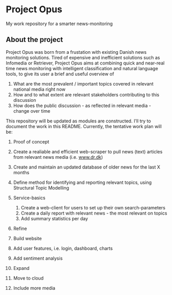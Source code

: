 # Project Opus
My work repository for a smarter news-monitoring

## About the project
Project Opus was born from a frustation with existing Danish news monitoring solutions. Tired of expensive and inefficient solutions such as Infomedia or Retriever, Project Opus aims at combining quick and near-real time news monitoring with intelligent classification and natural language tools, to give its user a brief and useful overview of

1. What are the most prevalent / important topics covered in relevant national media right now
2. How and to what extent are relevant stakeholders contributing to this discussion
3. How does the public discussion - as reflected in relevant media - change over time

This repository will be updated as modules are constructed. I'll try to document the work in this README. Currently, the tentative work plan will be:

1. Proof of concept
  1. Create a realiable and efficient web-scraper to pull news (text) articles from relevant news media (i.e. www.dr.dk)
  2. Create and maintain an updated database of older news for the last X months
  3. Define method for identifying and reporting relevant topics, using Structural Topic Modelling
  
2. Service-basics
	1. Create a web-client for users to set up their own search-parameters
	2. Create a daily report with relevant news - the most relevant on topics
	3. Add summary statistics per day
  
3. Refine 
  1. Build website
  2. Add user features, i.e. login, dashboard, charts
  3. Add sentiment analysis
   
3. Expand
  1. Move to cloud
  2. Include more media
	